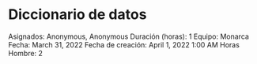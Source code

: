 # Diccionario de datos

Asignados: Anonymous, Anonymous
Duración (horas): 1
Equipo: Monarca
Fecha: March 31, 2022
Fecha de creación: April 1, 2022 1:00 AM
Horas Hombre: 2
